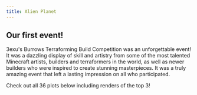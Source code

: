 ```yaml
---
title: Alien Planet
---
```


<CustomFeature>
  <CustomFeatureBox 
    iconText="📅"
    title="Event Details"
    text="Starts: 02 December 2022\nEnds: 31 December 2022\nBuild on massive 512 x 512 plots\nClaim up to 2 plots (only 1 judged)"
  />
  <CustomFeatureBox 
    iconImg="📅"
    title="$1000 Prize Pool!"
    text="1st: $400 Paypal & $150 Gift Cards (Any Store)\n2nd: $200 Paypal & $100 Gift Cards (Any Store)\n3rd: $100 Paypal & $50 Gift Cards (Any Store)"
  />
  <CustomFeatureBox 
    iconImg="📅"
    title="Judging Criteria"
    text="Creativity, uniqueness, and originality\nQuality of artistic composition and overall design\nColoring\nShape quality\nVisual language"
  />
</CustomFeature>

## Our first event!

3exu's Burrows Terraforming Build Competition was an unforgettable event! It was a dazzling display of skill and artistry from some of the most talented Minecraft artists, builders and terraformers in the world, as well as newer builders who were inspired to create stunning masterpieces. It was a truly amazing event that left a lasting impression on all who participated.

Check out all 36 plots below including renders of the top 3!
